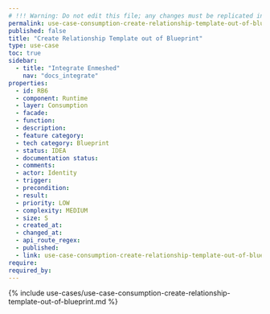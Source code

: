 ```yaml
---
# !!! Warning: Do not edit this file; any changes must be replicated in Excel !!!
permalink: use-case-consumption-create-relationship-template-out-of-blueprint
published: false
title: "Create Relationship Template out of Blueprint"
type: use-case
toc: true
sidebar:
  - title: "Integrate Enmeshed"
    nav: "docs_integrate"
properties:
  - id: RB6
  - component: Runtime
  - layer: Consumption
  - facade:
  - function:
  - description:
  - feature category:
  - tech category: Blueprint
  - status: IDEA
  - documentation status:
  - comments:
  - actor: Identity
  - trigger:
  - precondition:
  - result:
  - priority: LOW
  - complexity: MEDIUM
  - size: S
  - created_at:
  - changed_at:
  - api_route_regex:
  - published:
  - link: use-case-consumption-create-relationship-template-out-of-blueprint
require:
required_by:
---
```


{% include use-cases/use-case-consumption-create-relationship-template-out-of-blueprint.md %}
